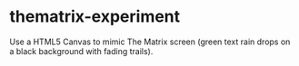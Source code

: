 thematrix-experiment
====================

Use a HTML5 Canvas to mimic The Matrix screen (green text rain drops on a black background with fading trails).
